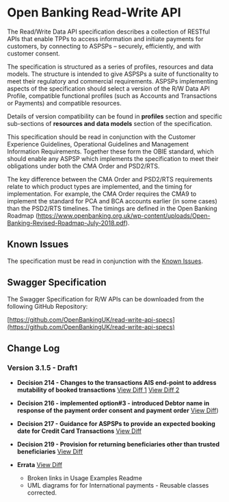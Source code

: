 # Open Banking Read-Write API

The Read/Write Data API specification describes a collection of RESTful APIs that enable TPPs to access information and initiate payments for customers, by connecting to ASPSPs – securely, efficiently, and with customer consent.

The specification is structured as a series of profiles, resources and data models. The structure is intended to give ASPSPs a suite of functionality to meet their regulatory and commercial requirements. ASPSPs implementing aspects of the specification should select a version of the R/W Data API Profile, compatible functional profiles (such as Accounts and Transactions or Payments) and compatible resources.

Details of version compatibility can be found in **profiles** section and specific sub-sections of **resources and data models** section of the specification.

This specification should be read in conjunction with the Customer Experience Guidelines, Operational Guidelines and Management Information Requirements. Together these form the OBIE standard, which should enable any ASPSP which implements the specification to meet their obligations under both the CMA Order and PSD2/RTS.

The key difference between the CMA Order and PSD2/RTS requirements relate to which product types are implemented, and the timing for implementation. For example, the CMA Order requires the CMA9 to implement the standard for PCA and BCA accounts earlier (in some cases) than the PSD2/RTS timelines. The timings are defined in the Open Banking Roadmap (https://www.openbanking.org.uk/wp-content/uploads/Open-Banking-Revised-Roadmap-July-2018.pdf).

## Known Issues

The specification must be read in conjunction with the [Known Issues](https://openbanking.atlassian.net/wiki/spaces/DZ/pages/47546479/Known+Specification+Issues).

## Swagger Specification

The Swagger Specification for R/W APIs can be downloaded from the following GitHub Repository:

[https://github.com/OpenBankingUK/read-write-api-specs](https://github.com/OpenBankingUK/read-write-api-specs)

## Change Log

### Version 3.1.5 - Draft1

- __Decision 214 - Changes to the transactions AIS end-point to address mutability of booked transactions__ 
[View Diff 1](https://github.com/OpenBankingUK/read-write-api-docs-pub/commit/af8a0c56dab25b6bf2c35ee7ee11e9a6ca47e2a8) 
[View Diff 2](https://github.com/OpenBankingUK/read-write-api-docs-pub/commit/b984c28655b3a7646ba8995312b64bd4ffeba236)

- __Decision 216 - implemented option#3 - introduced Debtor name in response of the payment order consent and payment order__ [View Diff](https://github.com/OpenBankingUK/read-write-api-docs-pub/commit/10a6a5d608f1abc970527cb38426336995f00436))

- __Decision 217 - Guidance for ASPSPs to provide an expected booking date for Credit Card Transactions__ [View Diff](https://github.com/OpenBankingUK/read-write-api-docs-pub/commit/e763fe34669c5968708504e7c9d3a9299ec1f27e)

- __Decision 219 - Provision for returning beneficiaries other than trusted beneficiaries__ [View Diff](https://github.com/OpenBankingUK/read-write-api-docs-pub/commit/26f3ec03e28a59d2823a7c8fe6180c8b44f2029e)

- __Errata__ [View Diff](https://github.com/OpenBankingUK/read-write-api-docs-pub/commit/e763fe34669c5968708504e7c9d3a9299ec1f27e)
  - Broken links in Usage Examples Readme
  - UML diagrams for for International payments - Reusable classes corrected.
